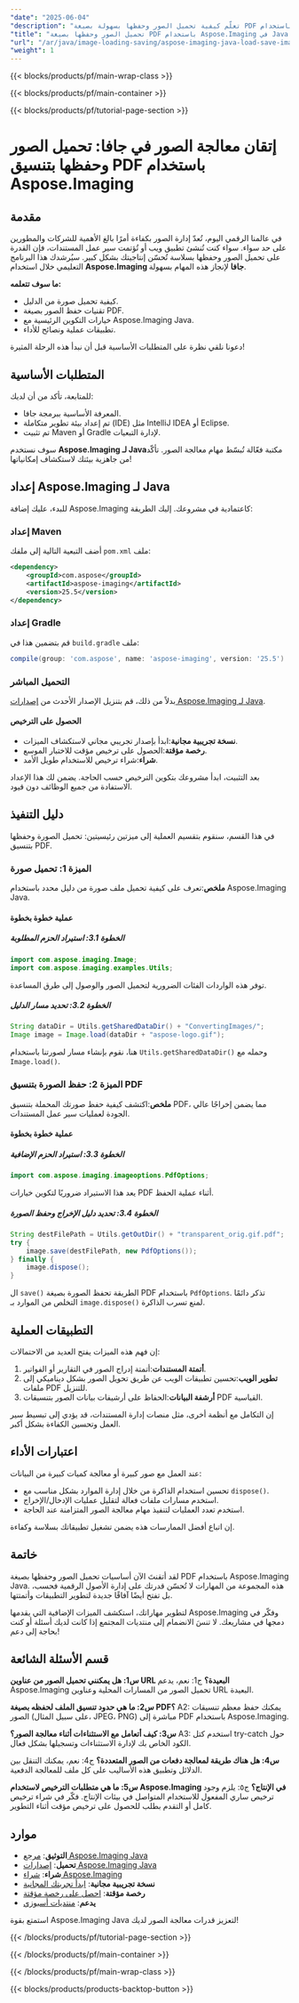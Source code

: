```yaml
---
"date": "2025-06-04"
"description": "تعلّم كيفية تحميل الصور وحفظها بسهولة بصيغة PDF باستخدام Aspose.Imaging لجافا. أتقن تقنيات معالجة الصور التي تعزز الإنتاجية."
"title": "تحميل الصور وحفظها بصيغة PDF باستخدام Aspose.Imaging في Java - دليل شامل"
"url": "/ar/java/image-loading-saving/aspose-imaging-java-load-save-images-pdf/"
"weight": 1
---
```


{{< blocks/products/pf/main-wrap-class >}}

{{< blocks/products/pf/main-container >}}

{{< blocks/products/pf/tutorial-page-section >}}
# إتقان معالجة الصور في جافا: تحميل الصور وحفظها بتنسيق PDF باستخدام Aspose.Imaging

## مقدمة

في عالمنا الرقمي اليوم، تُعدّ إدارة الصور بكفاءة أمرًا بالغ الأهمية للشركات والمطورين على حد سواء. سواء كنت تُنشئ تطبيق ويب أو تُؤتمت سير عمل المستندات، فإن القدرة على تحميل الصور وحفظها بسلاسة تُحسّن إنتاجيتك بشكل كبير. سيُرشدك هذا البرنامج التعليمي خلال استخدام **Aspose.Imaging جافا** لإنجاز هذه المهام بسهولة.

**ما سوف تتعلمه:**
- كيفية تحميل صورة من الدليل.
- تقنيات حفظ الصور بصيغة PDF.
- خيارات التكوين الرئيسية مع Aspose.Imaging Java.
- تطبيقات عملية ونصائح للأداء.

دعونا نلقي نظرة على المتطلبات الأساسية قبل أن نبدأ هذه الرحلة المثيرة!

## المتطلبات الأساسية

للمتابعة، تأكد من أن لديك:

- المعرفة الأساسية ببرمجة جافا.
- تم إعداد بيئة تطوير متكاملة (IDE) مثل IntelliJ IDEA أو Eclipse.
- تم تثبيت Maven أو Gradle لإدارة التبعيات.

سوف نستخدم **Aspose.Imaging لـ Java**مكتبة فعّالة تُبسّط مهام معالجة الصور. تأكّد من جاهزية بيئتك لاستكشاف إمكانياتها!

## إعداد Aspose.Imaging لـ Java

للبدء، عليك إضافة Aspose.Imaging كاعتمادية في مشروعك. إليك الطريقة:

### إعداد Maven
أضف التبعية التالية إلى ملفك `pom.xml` ملف:
```xml
<dependency>
    <groupId>com.aspose</groupId>
    <artifactId>aspose-imaging</artifactId>
    <version>25.5</version>
</dependency>
```

### إعداد Gradle
قم بتضمين هذا في `build.gradle` ملف:
```gradle
compile(group: 'com.aspose', name: 'aspose-imaging', version: '25.5')
```

### التحميل المباشر
بدلاً من ذلك، قم بتنزيل الإصدار الأحدث من [إصدارات Aspose.Imaging لـ Java](https://releases.aspose.com/imaging/java/).

#### الحصول على الترخيص
- **نسخة تجريبية مجانية**:ابدأ بإصدار تجريبي مجاني لاستكشاف الميزات.
- **رخصة مؤقتة**:الحصول على ترخيص مؤقت للاختبار الموسع.
- **شراء**:شراء ترخيص للاستخدام طويل الأمد.

بعد التثبيت، ابدأ مشروعك بتكوين الترخيص حسب الحاجة. يضمن لك هذا الإعداد الاستفادة من جميع الوظائف دون قيود.

## دليل التنفيذ

في هذا القسم، سنقوم بتقسيم العملية إلى ميزتين رئيسيتين: تحميل الصورة وحفظها بتنسيق PDF.

### الميزة 1: تحميل صورة

**ملخص**:تعرف على كيفية تحميل ملف صورة من دليل محدد باستخدام Aspose.Imaging Java.

#### عملية خطوة بخطوة
##### الخطوة 3.1: استيراد الحزم المطلوبة
```java
import com.aspose.imaging.Image;
import com.aspose.imaging.examples.Utils;
```
توفر هذه الواردات الفئات الضرورية لتحميل الصور والوصول إلى طرق المساعدة.

##### الخطوة 3.2: تحديد مسار الدليل
```java
String dataDir = Utils.getSharedDataDir() + "ConvertingImages/";
Image image = Image.load(dataDir + "aspose-logo.gif");
```
هنا، نقوم بإنشاء مسار لصورتنا باستخدام `Utils.getSharedDataDir()` وحمله مع `Image.load()`.

### الميزة 2: حفظ الصورة بتنسيق PDF

**ملخص**:اكتشف كيفية حفظ صورتك المحملة بتنسيق PDF، مما يضمن إخراجًا عالي الجودة لعمليات سير عمل المستندات.

#### عملية خطوة بخطوة
##### الخطوة 3.3: استيراد الحزم الإضافية
```java
import com.aspose.imaging.imageoptions.PdfOptions;
```
يعد هذا الاستيراد ضروريًا لتكوين خيارات PDF أثناء عملية الحفظ.

##### الخطوة 3.4: تحديد دليل الإخراج وحفظ الصورة
```java
String destFilePath = Utils.getOutDir() + "transparent_orig.gif.pdf";
try {
    image.save(destFilePath, new PdfOptions());
} finally {
    image.dispose();
}
```
ال `save()` الطريقة تحفظ الصورة بصيغة PDF باستخدام `PdfOptions`. تذكر دائمًا التخلص من الموارد بـ `image.dispose()` لمنع تسرب الذاكرة.

## التطبيقات العملية

إن فهم هذه الميزات يفتح العديد من الاحتمالات:

1. **أتمتة المستندات**:أتمتة إدراج الصور في التقارير أو الفواتير.
2. **تطوير الويب**:تحسين تطبيقات الويب عن طريق تحويل الصور بشكل ديناميكي إلى ملفات PDF للتنزيل.
3. **أرشفة البيانات**:الحفاظ على أرشيفات بيانات الصور بتنسيقات PDF القياسية.

إن التكامل مع أنظمة أخرى، مثل منصات إدارة المستندات، قد يؤدي إلى تبسيط سير العمل وتحسين الكفاءة بشكل أكبر.

## اعتبارات الأداء

عند العمل مع صور كبيرة أو معالجة كميات كبيرة من البيانات:

- تحسين استخدام الذاكرة من خلال إدارة الموارد بشكل مناسب مع `dispose()`.
- استخدم مسارات ملفات فعالة لتقليل عمليات الإدخال/الإخراج.
- استخدم تعدد العمليات لتنفيذ مهام معالجة الصور المتزامنة عند الحاجة.

إن اتباع أفضل الممارسات هذه يضمن تشغيل تطبيقاتك بسلاسة وكفاءة.

## خاتمة

لقد أتقنتَ الآن أساسيات تحميل الصور وحفظها بصيغة PDF باستخدام Aspose.Imaging Java. هذه المجموعة من المهارات لا تُحسّن قدرتك على إدارة الأصول الرقمية فحسب، بل تفتح أيضًا آفاقًا جديدة لتطوير التطبيقات وأتمتتها.

لتطوير مهاراتك، استكشف الميزات الإضافية التي يقدمها Aspose.Imaging وفكّر في دمجها في مشاريعك. لا تنسَ الانضمام إلى منتديات المجتمع إذا كانت لديك أسئلة أو كنت بحاجة إلى دعم!

## قسم الأسئلة الشائعة

**س1: هل يمكنني تحميل الصور من عناوين URL البعيدة؟**
ج1: نعم، يدعم Aspose.Imaging تحميل الصور من المسارات المحلية وعناوين URL البعيدة.

**س2: ما هي حدود تنسيق الملف لحفظه بصيغة PDF؟**
A2: يمكنك حفظ معظم تنسيقات الصور (على سبيل المثال، JPEG، PNG) مباشرة إلى PDF باستخدام Aspose.Imaging.

**س3: كيف أتعامل مع الاستثناءات أثناء معالجة الصور؟**
A3: استخدم كتل try-catch حول الكود الخاص بك لإدارة الاستثناءات وتسجيلها بشكل فعال.

**س4: هل هناك طريقة لمعالجة دفعات من الصور المتعددة؟**
ج4: نعم، يمكنك التنقل بين الدلائل وتطبيق هذه الأساليب على كل ملف للمعالجة الدفعية.

**س5: ما هي متطلبات الترخيص لاستخدام Aspose.Imaging في الإنتاج؟**
ج٥: يلزم وجود ترخيص ساري المفعول للاستخدام المتواصل في بيئات الإنتاج. فكّر في شراء ترخيص كامل أو التقدم بطلب للحصول على ترخيص مؤقت أثناء التطوير.

## موارد

- **التوثيق**: [مرجع Aspose.Imaging Java](https://reference.aspose.com/imaging/java/)
- **تحميل**: [إصدارات Aspose.Imaging Java](https://releases.aspose.com/imaging/java/)
- **شراء**: [شراء Aspose.Imaging](https://purchase.aspose.com/buy)
- **نسخة تجريبية مجانية**: [ابدأ تجربتك المجانية](https://releases.aspose.com/imaging/java/)
- **رخصة مؤقتة**: [احصل على رخصة مؤقتة](https://purchase.aspose.com/temporary-license/)
- **يدعم**: [منتديات أسبوزي](https://forum.aspose.com/c/imaging/10)

استمتع بقوة Aspose.Imaging Java لتعزيز قدرات معالجة الصور لديك!

{{< /blocks/products/pf/tutorial-page-section >}}

{{< /blocks/products/pf/main-container >}}

{{< /blocks/products/pf/main-wrap-class >}}

{{< blocks/products/products-backtop-button >}}